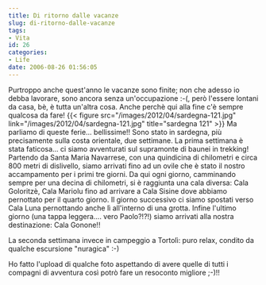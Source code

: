 ```yaml
---
title: Di ritorno dalle vacanze
slug: di-ritorno-dalle-vacanze
tags:
- Vita
id: 26
categories:
- Life
date: 2006-08-26 01:56:05
---
```


Purtroppo anche quest'anno le vacanze sono finite; non che adesso io debba lavorare, sono ancora senza un'occupazione :-(, però l'essere lontani da casa, bè, è tutta un'altra cosa. Anche perchè qui alla fine c'è sempre qualcosa da fare! {{< figure src="/images/2012/04/sardegna-121.jpg" link="/images/2012/04/sardegna-121.jpg" title="sardegna 121" >}}
Ma parliamo di queste ferie... bellissime!! Sono stato in sardegna, più precisamente sulla costa orientale, due settimane. La prima settimana è stata faticosa... ci siamo avventurati sul supramonte di baunei in trekking! Partendo da Santa Maria Navarrese, con una quindicina di chilometri e circa 800 metri di dislivello, siamo arrivati fino ad un ovile che è stato il nostro accampamento per i primi tre giorni. Da qui ogni giorno, camminando sempre per una decina di chilometri, si è raggiunta una cala diversa: Cala Goloritzè, Cala Mariolu fino ad arrivare a Cala Sisine dove abbiamo pernottato per il quarto giorno. Il giorno successivo ci siamo spostati verso Cala Luna pernottando anche lì all'interno di una grotta. Infine l'ultimo giorno (una tappa leggera.... vero Paolo?!?!) siamo arrivati alla nostra destinazione: Cala Gonone!!

La seconda settimana invece in campeggio a Tortolì: puro relax, condito da qualche escursione "nuragica" :-)

Ho fatto l'upload di qualche foto aspettando di avere quelle di tutti i compagni di avventura così potrò fare un resoconto migliore ;-)!!
